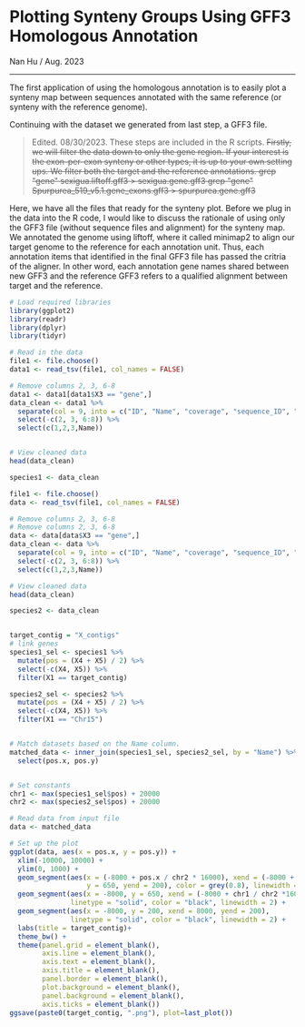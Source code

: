 # Plotting Synteny Groups Using GFF3 Homologous Annotation
Nan Hu / Aug. 2023

---
The first application of using the homologous annotation is to easily plot a synteny map between sequences annotated with the same reference (or synteny with the reference genome).

Continuing with the dataset we generated from last step, a GFF3 file. 
> Edited. 08/30/2023. These steps are included in the R scripts.
<del> Firstly, we will filter the data down to only the gene region. If your interest is the exon-per-exon synteny or other types, it is up to your own setting ups.
We filter both the target and the reference annotations.
grep "gene" sexigua.liftoff.gff3 > sexigua.gene.gff3
grep "gene" Spurpurea_519_v5.1.gene_exons.gff3 > spurpurea.gene.gff3 </del>

Here, we have all the files that ready for the synteny plot. Before we plug in the data into the R code, I would like to discuss the rationale of using only the GFF3 file (without sequence files and alignment) for the synteny map. We annotated the genome using liftoff, where it called minimap2 to align our target genome to the reference for each annotation unit. Thus, each annotation items that identified in the final GFF3 file has passed the critria of the aligner. In other word, each annotation gene names shared between new GFF3 and the reference GFF3 refers to a qualified alignment between target and the reference.

```R
# Load required libraries
library(ggplot2)
library(readr)
library(dplyr)
library(tidyr)

# Read in the data
file1 <- file.choose()
data1 <- read_tsv(file1, col_names = FALSE)

# Remove columns 2, 3, 6-8
data1 <- data1[data1$X3 == "gene",]
data_clean <- data1 %>%
  separate(col = 9, into = c("ID", "Name", "coverage", "sequence_ID", "valid_ORFs", "extra_copy_number", "copy_num_ID"), sep = ";") %>%
  select(-c(2, 3, 6:8)) %>%
  select(c(1,2,3,Name))


# View cleaned data
head(data_clean)

species1 <- data_clean 

file1 <- file.choose()
data <- read_tsv(file1, col_names = FALSE)

# Remove columns 2, 3, 6-8
# Remove columns 2, 3, 6-8
data <- data[data$X3 == "gene",]
data_clean <- data %>%
  separate(col = 9, into = c("ID", "Name", "coverage", "sequence_ID", "valid_ORFs", "extra_copy_number", "copy_num_ID"), sep = ";") %>%
  select(-c(2, 3, 6:8)) %>%
  select(c(1,2,3,Name))

# View cleaned data
head(data_clean)

species2 <- data_clean 


target_contig = "X_contigs"
# link genes
species1_sel <- species1 %>% 
  mutate(pos = (X4 + X5) / 2) %>%
  select(-c(X4, X5)) %>%
  filter(X1 == target_contig)

species2_sel <- species2 %>% 
  mutate(pos = (X4 + X5) / 2) %>%
  select(-c(X4, X5)) %>%
  filter(X1 == "Chr15")


# Match datasets based on the Name column.
matched_data <- inner_join(species1_sel, species2_sel, by = "Name") %>% 
  select(pos.x, pos.y)


# Set constants
chr1 <- max(species1_sel$pos) + 20000
chr2 <- max(species2_sel$pos) + 20000

# Read data from input file
data <- matched_data

# Set up the plot
ggplot(data, aes(x = pos.x, y = pos.y)) +
  xlim(-10000, 10000) +
  ylim(0, 1000) +
  geom_segment(aes(x = (-8000 + pos.x / chr2 * 16000), xend = (-8000 + pos.y / chr2 * 16000),
                   y = 650, yend = 200), color = grey(0.8), linewidth = 0.7) +
  geom_segment(aes(x = -8000, y = 650, xend = (-8000 + chr1 / chr2 *16000), yend = 650), 
               linetype = "solid", color = "black", linewidth = 2) +
  geom_segment(aes(x = -8000, y = 200, xend = 8000, yend = 200), 
               linetype = "solid", color = "black", linewidth = 2) +
  labs(title = target_contig)+
  theme_bw() +
  theme(panel.grid = element_blank(),
        axis.line = element_blank(),
        axis.text = element_blank(),
        axis.title = element_blank(),
        panel.border = element_blank(),
        plot.background = element_blank(),
        panel.background = element_blank(),
        axis.ticks = element_blank())
ggsave(paste0(target_contig, ".png"), plot=last_plot())
```
